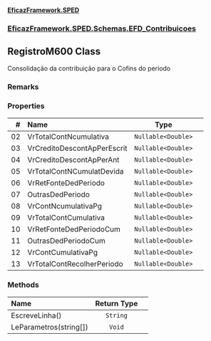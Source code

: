 #### [EficazFramework.SPED](EficazFrameworkSPED.md 'EficazFramework SPED')
### [EficazFramework.SPED.Schemas.EFD_Contribuicoes](EficazFramework.SPED.Schemas.EFD_Contribuicoes.md 'EficazFramework.SPED.Schemas.EFD_Contribuicoes')

## RegistroM600 Class

Consolidação da contribuição para o Cofins do período

### Remarks
### Properties

| # | Name | Type | |
| ---: | :--- | :---: | :--- |
| 02 | VrTotalContNcumulativa | `Nullable<Double>` |  |
| 03 | VrCreditoDescontApPerEscrit | `Nullable<Double>` |  |
| 04 | VrCreditoDescontApPerAnt | `Nullable<Double>` |  |
| 05 | VrTotalContNCumulatDevida | `Nullable<Double>` |  |
| 06 | VrRetFonteDedPeriodo | `Nullable<Double>` |  |
| 07 | OutrasDedPeriodo | `Nullable<Double>` |  |
| 08 | VrContNcumulativaPg | `Nullable<Double>` |  |
| 09 | VrTotalContCumulativa | `Nullable<Double>` |  |
| 10 | VrRetFonteDedPeriodoCum | `Nullable<Double>` |  |
| 11 | OutrasDedPeriodoCum | `Nullable<Double>` |  |
| 12 | VrContCumulativaPg | `Nullable<Double>` |  |
| 13 | VrTotalContRecolherPeriodo | `Nullable<Double>` |  |
### Methods

| Name | Return Type | |
| :--- | :---: | :--- |
| EscreveLinha() | `String` |  |
| LeParametros(string[]) | `Void` |  |
